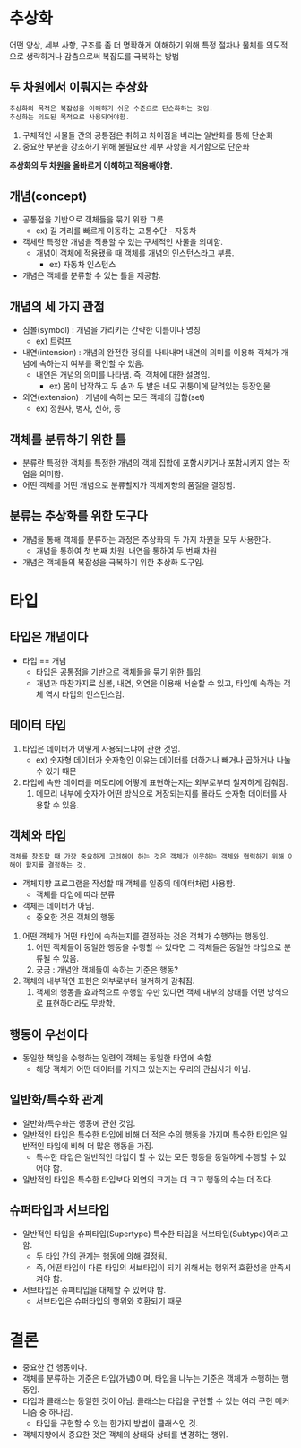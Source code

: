 # 추상화

어떤 양상, 세부 사항, 구조를 좀 더 명확하게 이해하기 위해 특정 절차나 물체를 의도적으로 생략하거나 감춤으로써 복잡도를 극복하는 방법

## 두 차원에서 이뤄지는 추상화

```kotlin
추상화의 목적은 복잡성을 이해하기 쉬운 수준으로 단순화하는 것임.
추상화는 의도된 목적으로 사용되어야함.
```

1. 구체적인 사물들 간의 공통점은 취하고 차이점을 버리는 일반화를 통해 단순화
2. 중요한 부분을 강조하기 위해 불필요한 세부 사항을 제거함으로 단순화

**추상화의 두 차원을 올바르게 이해하고 적용해야함.**

## 개념(concept)

- 공통점을 기반으로 객체들을 묶기 위한 그릇
    - ex) 길 거리를 빠르게 이동하는 교통수단 - 자동차
- 객체란 특정한 개념을 적용할 수 있는 구체적인 사물을 의미함.
    - 개념이 객체에 적용됐을 때 객체를 개념의 인스턴스라고 부름.
        - ex) 자동차 인스턴스
- 개념은 객체를 분류할 수 있는 틀을 제공함.

## 개념의 세 가지 관점

- 심볼(symbol) : 개념을 가리키는 간략한 이름이나 명칭
    - ex) 트럼프
- 내연(intension) : 개념의 완전한 정의를 나타내며 내연의 의미를 이용해 객체가 개념에 속하는지 여부를 확인할 수 있음.
    - 내연은 개념의 의미를 나타냄. 즉, 객체에 대한 설명임.
        - ex) 몸이 납작하고 두 손과 두 발은 네모 귀퉁이에 달려있는 등장인물
- 외연(extension) : 개념에 속하는 모든 객체의 집합(set)
    - ex) 정원사, 병사, 신하, 등

## 객체를 분류하기 위한 틀

- 분류란 특정한 객체를 특정한 개념의 객체 집합에 포함시키거나 포함시키지 않는 작업을 의미함.
- 어떤 객체를 어떤 개념으로 분류할지가 객체지향의 품질을 결정함.

## 분류는 추상화를 위한 도구다

- 개념을 통해 객체를 분류하는 과정은 추상화의 두 가지 차원을 모두 사용한다.
    - 개념을 통하여 첫 번째 차원, 내연을 통하여 두 번째 차원
- 개념은 객체들의 복잡성을 극복하기 위한 추상화 도구임.

# 타입

## 타입은 개념이다

- 타입 == 개념
    - 타입은 공통점을 기반으로 객체들을 묶기 위한 틀임.
    - 개념과 마찬가지로 심볼, 내연, 외연을 이용해 서술할 수 있고, 타입에 속하는 객체 역시 타입의 인스턴스임.

## 데이터 타입

1. 타입은 데이터가 어떻게 사용되느냐에 관한 것임.
    - ex) 숫자형 데이터가 숫자형인 이유는 데이터를 더하거나 빼거나 곱하거나 나눌 수 있기 때문
2. 타입에 속한 데이터를 메모리에 어떻게 표현하는지는 외부로부터 철저하게 감춰짐.
    1. 메모리 내부에 숫자가 어떤 방식으로 저장되는지를 몰라도 숫자형 데이터를 사용할 수 있음.

## 객체와 타입

```kotlin
객체를 창조할 때 가장 중요하게 고려해야 하는 것은 객체가 이웃하는 객체와 협력하기 위해 어떤 행동을
해야 할지를 결정하는 것.
```

- 객체지향 프로그램을 작성할 때 객체를 일종의 데이터처럼 사용함.
    - 객체를 타입에 따라 분류
- 객체는 데이터가 아님.
    - 중요한 것은 객체의 행동
1. 어떤 객체가 어떤 타입에 속하는지를 결정하는 것은 객체가 수행하는 행동임.
    1. 어떤 객체들이 동일한 행동을 수행할 수 있다면 그 객체들은 동일한 타입으로 분류될 수 있음.
    2. 궁금 : 개념안 객체들이 속하는 기준은 행동?
2. 객체의 내부적인 표현은 외부로부터 철저하게 감춰짐.
    1. 객체의 행동을 효과적으로 수행할 수만 있다면 객체 내부의 상태를 어떤 방식으로 표현하더라도 무방함.

## 행동이 우선이다

- 동일한 책임을 수행하는 일련의 객체는 동일한 타입에 속함.
    - 해당 객체가 어떤 데이터를 가지고 있는지는 우리의 관심사가 아님.

## 일반화/특수화 관계

- 일반화/특수화는 행동에 관한 것임.
- 일반적인 타입은 특수한 타입에 비해 더 적은 수의 행동을 가지며 특수한 타입은 일반적인 타입에 비해 더 많은 행동을 가짐.
    - 특수한 타입은 일반적인 타입이 할 수 있는 모든 행동을 동일하게 수행할 수 있어야 함.
- 일반적인 타입은 특수한 타입보다 외연의 크기는 더 크고 행동의 수는 더 적다.

## 슈퍼타입과 서브타입

- 일반적인 타입을 슈퍼타입(Supertype) 특수한 타입을 서브타입(Subtype)이라고함.
    - 두 타입 간의 관계는 행동에 의해 결정됨.
    - 즉, 어떤 타입이 다른 타입의 서브타입이 되기 위해서는 행위적 호환성을 만족시켜야 함.
- 서브타입은 슈퍼타입을 대체할 수 있어야 함.
    - 서브타입은 슈퍼타입의 행위와 호환되기 때문

# 결론

- 중요한 건 행동이다.
- 객체를 분류하는 기준은 타입(개념)이며, 타입을 나누는 기준은 객체가 수행하는 행동임.
- 타입과 클래스는 동일한 것이 아님. 클래스는 타입을 구현할 수 있는 여러 구현 메커니즘 중 하나임.
    - 타입을 구현할 수 있는 한가지 방법이 클래스인 것.
- 객체지향에서 중요한 것은 객체의 상태와 상태를 변경하는 행위.
